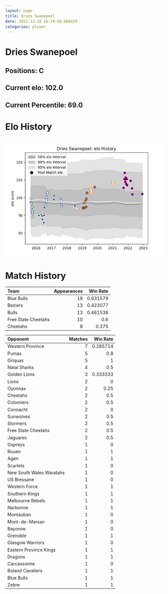 ```yaml
---  
layout: page  
title: Dries Swanepoel  
date: 2022-12-18 16:19:58.688429  
categories: player  
---
```

# Dries Swanepoel

## Positions: C

## Current elo: 102.0

## Current Percentile: 69.0

# Elo History


![elo history](history_DriesSwanepoel.png)
# Match History


| Team                |   Appearances |   Win Rate |
|:--------------------|--------------:|-----------:|
| Blue Bulls          |            19 |   0.631579 |
| Beziers             |            13 |   0.423077 |
| Bulls               |            13 |   0.461538 |
| Free State Cheetahs |            10 |   0.6      |
| Cheetahs            |             8 |   0.375    |

| Opponent                 |   Matches |   Win Rate |
|:-------------------------|----------:|-----------:|
| Western Province         |         7 |   0.285714 |
| Pumas                    |         5 |   0.8      |
| Griquas                  |         5 |   1        |
| Natal Sharks             |         4 |   0.5      |
| Golden Lions             |         3 |   0.333333 |
| Lions                    |         2 |   0        |
| Oyonnax                  |         2 |   0.25     |
| Cheetahs                 |         2 |   0.5      |
| Colomiers                |         2 |   0.5      |
| Connacht                 |         2 |   0        |
| Sunwolves                |         2 |   0.5      |
| Stormers                 |         2 |   0.5      |
| Free State Cheetahs      |         2 |   0.5      |
| Jaguares                 |         2 |   0.5      |
| Ospreys                  |         1 |   0        |
| Rouen                    |         1 |   1        |
| Agen                     |         1 |   1        |
| Scarlets                 |         1 |   0        |
| New South Wales Waratahs |         1 |   0        |
| US Bressane              |         1 |   0        |
| Western Force            |         1 |   1        |
| Southern Kings           |         1 |   1        |
| Melbourne Rebels         |         1 |   1        |
| Narbonne                 |         1 |   1        |
| Montauban                |         1 |   0        |
| Mont-de-Marsan           |         1 |   0        |
| Bayonne                  |         1 |   0        |
| Grenoble                 |         1 |   1        |
| Glasgow Warriors         |         1 |   0        |
| Eastern Province Kings   |         1 |   1        |
| Dragons                  |         1 |   1        |
| Carcassonne              |         1 |   0        |
| Boland Cavaliers         |         1 |   1        |
| Blue Bulls               |         1 |   1        |
| Zebre                    |         1 |   1        |